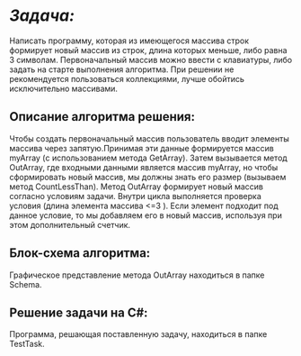 # *Задача:* 

Написать программу, которая из имеющегося массива строк формирует новый массив из строк, длина которых меньше, либо равна 3 символам. Первоначальный массив можно ввести с клавиатуры, либо задать на старте выполнения алгоритма. При решении не рекомендуется пользоваться коллекциями, лучше обойтись исключительно массивами.

## Описание алгоритма решения:
Чтобы создать первоначальный массив пользователь вводит элементы массива через запятую.Принимая эти данные формируется массив myArray (с использованием метода GetArray). Затем вызывается метод OutArray, где входными данными является массив myArray, но чтобы сформировать новый массив, мы должны знать его размер (вызываем метод CountLessThan). Метод OutArray формирует новый массив согласно условиям задачи. Внутри цикла выполняется проверка условия (длина элемента массива <=3 ). Если элемент подходит под данное условие, то мы добавляем его в новый массив, используя при этом дополнительный счетчик.

## Блок-схема алгоритма:
Графическое представление метода OutArray находиться в папке Schemа.

##  Решение задачи на C#:
Программа, решающая поставленную задачу, находиться в папке TestTask. 